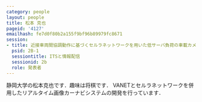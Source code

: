 ```yaml
---
category: people
layout: people
title: 松本 克也
pageid: '4127'
emailhash: fe7d0f80b2a155f9bf96b89979fc8671
session:
- title: 近接車両間協調動作に基づくセルラネットワークを用いた低サーバ負荷の車載カメラ画像提供手法
  psid: 2B-1
  sessiontitle: ITSと情報配信
  sessionid: 2b
  role: 発表者
---
```

静岡大学の松本克也です．趣味は将棋です．
VANETとセルラネットワークを併用したリアルタイム画像カーナビシステムの開発を行っています．
